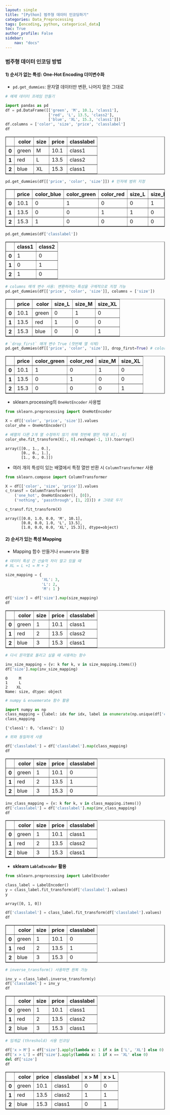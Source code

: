 ```yaml
---
layout: single
title: "[Python] 범주형 데이터 인코딩하기"
categories: Data_Preprocessing
tags: [encoding, python, categorical_data]
toc: True
author_profile: False
sidebar:
    nav: "docs"
---
```


### **범주형 데이터 인코딩 방법**

#### 1) 순서가 없는 특성: One-Hot Encoding 더미변수화
- `pd.get_dummies`: 문자열 데이터만 변환, 나머지 열은 그대로


```python
# 예제 데이터 프레임 만들기

import pandas as pd
df = pd.DataFrame([['green', 'M', 10.1, 'class1'],
                   ['red', 'L', 13.5, 'class2'],
                   ['blue', 'XL', 15.3, 'class1']])
df.columns = ['color', 'size', 'price', 'classlabel']
df
```




<div>
<style scoped>
    .dataframe tbody tr th:only-of-type {
        vertical-align: middle;
    }

    .dataframe tbody tr th {
        vertical-align: top;
    }

    .dataframe thead th {
        text-align: right;
    }
</style>
<table border="1" class="dataframe">
  <thead>
    <tr style="text-align: right;">
      <th></th>
      <th>color</th>
      <th>size</th>
      <th>price</th>
      <th>classlabel</th>
    </tr>
  </thead>
  <tbody>
    <tr>
      <th>0</th>
      <td>green</td>
      <td>M</td>
      <td>10.1</td>
      <td>class1</td>
    </tr>
    <tr>
      <th>1</th>
      <td>red</td>
      <td>L</td>
      <td>13.5</td>
      <td>class2</td>
    </tr>
    <tr>
      <th>2</th>
      <td>blue</td>
      <td>XL</td>
      <td>15.3</td>
      <td>class1</td>
    </tr>
  </tbody>
</table>
</div>




```python
pd.get_dummies(df[['price', 'color', 'size']]) # 인자에 범위 지정
```




<div>
<style scoped>
    .dataframe tbody tr th:only-of-type {
        vertical-align: middle;
    }

    .dataframe tbody tr th {
        vertical-align: top;
    }

    .dataframe thead th {
        text-align: right;
    }
</style>
<table border="1" class="dataframe">
  <thead>
    <tr style="text-align: right;">
      <th></th>
      <th>price</th>
      <th>color_blue</th>
      <th>color_green</th>
      <th>color_red</th>
      <th>size_L</th>
      <th>size_M</th>
      <th>size_XL</th>
    </tr>
  </thead>
  <tbody>
    <tr>
      <th>0</th>
      <td>10.1</td>
      <td>0</td>
      <td>1</td>
      <td>0</td>
      <td>0</td>
      <td>1</td>
      <td>0</td>
    </tr>
    <tr>
      <th>1</th>
      <td>13.5</td>
      <td>0</td>
      <td>0</td>
      <td>1</td>
      <td>1</td>
      <td>0</td>
      <td>0</td>
    </tr>
    <tr>
      <th>2</th>
      <td>15.3</td>
      <td>1</td>
      <td>0</td>
      <td>0</td>
      <td>0</td>
      <td>0</td>
      <td>1</td>
    </tr>
  </tbody>
</table>
</div>




```python
pd.get_dummies(df['classlabel'])
```




<div>
<style scoped>
    .dataframe tbody tr th:only-of-type {
        vertical-align: middle;
    }

    .dataframe tbody tr th {
        vertical-align: top;
    }

    .dataframe thead th {
        text-align: right;
    }
</style>
<table border="1" class="dataframe">
  <thead>
    <tr style="text-align: right;">
      <th></th>
      <th>class1</th>
      <th>class2</th>
    </tr>
  </thead>
  <tbody>
    <tr>
      <th>0</th>
      <td>1</td>
      <td>0</td>
    </tr>
    <tr>
      <th>1</th>
      <td>0</td>
      <td>1</td>
    </tr>
    <tr>
      <th>2</th>
      <td>1</td>
      <td>0</td>
    </tr>
  </tbody>
</table>
</div>




```python
# columns 매개 변수 사용: 변환하려는 특성을 구체적으로 지정 가능
pd.get_dummies(df[['price', 'color', 'size']], columns = ['size'])
```




<div>
<style scoped>
    .dataframe tbody tr th:only-of-type {
        vertical-align: middle;
    }

    .dataframe tbody tr th {
        vertical-align: top;
    }

    .dataframe thead th {
        text-align: right;
    }
</style>
<table border="1" class="dataframe">
  <thead>
    <tr style="text-align: right;">
      <th></th>
      <th>price</th>
      <th>color</th>
      <th>size_L</th>
      <th>size_M</th>
      <th>size_XL</th>
    </tr>
  </thead>
  <tbody>
    <tr>
      <th>0</th>
      <td>10.1</td>
      <td>green</td>
      <td>0</td>
      <td>1</td>
      <td>0</td>
    </tr>
    <tr>
      <th>1</th>
      <td>13.5</td>
      <td>red</td>
      <td>1</td>
      <td>0</td>
      <td>0</td>
    </tr>
    <tr>
      <th>2</th>
      <td>15.3</td>
      <td>blue</td>
      <td>0</td>
      <td>0</td>
      <td>1</td>
    </tr>
  </tbody>
</table>
</div>




```python
# `drop_first` 매개 변수 True (첫번째 열 삭제)
pd.get_dummies(df[['price', 'color', 'size']], drop_first=True) # color_blue가 삭제됨
```




<div>
<style scoped>
    .dataframe tbody tr th:only-of-type {
        vertical-align: middle;
    }

    .dataframe tbody tr th {
        vertical-align: top;
    }

    .dataframe thead th {
        text-align: right;
    }
</style>
<table border="1" class="dataframe">
  <thead>
    <tr style="text-align: right;">
      <th></th>
      <th>price</th>
      <th>color_green</th>
      <th>color_red</th>
      <th>size_M</th>
      <th>size_XL</th>
    </tr>
  </thead>
  <tbody>
    <tr>
      <th>0</th>
      <td>10.1</td>
      <td>1</td>
      <td>0</td>
      <td>1</td>
      <td>0</td>
    </tr>
    <tr>
      <th>1</th>
      <td>13.5</td>
      <td>0</td>
      <td>1</td>
      <td>0</td>
      <td>0</td>
    </tr>
    <tr>
      <th>2</th>
      <td>15.3</td>
      <td>0</td>
      <td>0</td>
      <td>0</td>
      <td>1</td>
    </tr>
  </tbody>
</table>
</div>



- sklearn.processing의 `OneHotEncoder` 사용법


```python
from sklearn.preprocessing import OneHotEncoder

X = df[['color', 'price', 'size']].values
color_ohe = OneHotEncoder()

# 배열의 다른 2개 열 수정하지 않기 위해 첫번째 열만 적용 X[:, 0]
color_ohe.fit_transform(X[:, 0].reshape(-1, 1)).toarray()
```




    array([[0., 1., 0.],
           [0., 0., 1.],
           [1., 0., 0.]])



- 여러 개의 특성이 있는 배열에서 특정 열만 반환 시 `ColumnTransformer` 사용


```python
from sklearn.compose import ColumnTransformer

X = df[['color', 'size', 'price']].values
c_transf = ColumnTransformer([
    ('one_hot', OneHotEncoder(), [0]),
    ('nothing', 'passthrough', [1, 2])]) # 그대로 두기

c_transf.fit_transform(X)
```




    array([[0.0, 1.0, 0.0, 'M', 10.1],
           [0.0, 0.0, 1.0, 'L', 13.5],
           [1.0, 0.0, 0.0, 'XL', 15.3]], dtype=object)



#### 2) 순서가 있는 특성 Mapping
- Mapping 함수 만들거나 `enumerate` 활용


```python
# 데이터 특성 간 산술적 차이 알고 있을 때
# XL = L +1 = M + 2

size_mapping = {
                'XL': 3,
                'L': 2,
                'M': 1 }

df['size'] = df['size'].map(size_mapping)
df
```




<div>
<style scoped>
    .dataframe tbody tr th:only-of-type {
        vertical-align: middle;
    }

    .dataframe tbody tr th {
        vertical-align: top;
    }

    .dataframe thead th {
        text-align: right;
    }
</style>
<table border="1" class="dataframe">
  <thead>
    <tr style="text-align: right;">
      <th></th>
      <th>color</th>
      <th>size</th>
      <th>price</th>
      <th>classlabel</th>
    </tr>
  </thead>
  <tbody>
    <tr>
      <th>0</th>
      <td>green</td>
      <td>1</td>
      <td>10.1</td>
      <td>class1</td>
    </tr>
    <tr>
      <th>1</th>
      <td>red</td>
      <td>2</td>
      <td>13.5</td>
      <td>class2</td>
    </tr>
    <tr>
      <th>2</th>
      <td>blue</td>
      <td>3</td>
      <td>15.3</td>
      <td>class1</td>
    </tr>
  </tbody>
</table>
</div>




```python
# 다시 문자열로 돌리고 싶을 때 사용하는 함수

inv_size_mapping = {v: k for k, v in size_mapping.items()}
df['size'].map(inv_size_mapping)
```




    0     M
    1     L
    2    XL
    Name: size, dtype: object




```python
# numpy & enuemerate 함수 활용

import numpy as np
class_mapping = {label: idx for idx, label in enumerate(np.unique(df['classlabel']))}
class_mapping
```




    {'class1': 0, 'class2': 1}




```python
# 위와 동일하게 사용

df['classlabel'] = df['classlabel'].map(class_mapping)
df
```




<div>
<style scoped>
    .dataframe tbody tr th:only-of-type {
        vertical-align: middle;
    }

    .dataframe tbody tr th {
        vertical-align: top;
    }

    .dataframe thead th {
        text-align: right;
    }
</style>
<table border="1" class="dataframe">
  <thead>
    <tr style="text-align: right;">
      <th></th>
      <th>color</th>
      <th>size</th>
      <th>price</th>
      <th>classlabel</th>
    </tr>
  </thead>
  <tbody>
    <tr>
      <th>0</th>
      <td>green</td>
      <td>1</td>
      <td>10.1</td>
      <td>0</td>
    </tr>
    <tr>
      <th>1</th>
      <td>red</td>
      <td>2</td>
      <td>13.5</td>
      <td>1</td>
    </tr>
    <tr>
      <th>2</th>
      <td>blue</td>
      <td>3</td>
      <td>15.3</td>
      <td>0</td>
    </tr>
  </tbody>
</table>
</div>




```python
inv_class_mapping = {v: k for k, v in class_mapping.items()}
df['classlabel'] = df['classlabel'].map(inv_class_mapping)
df
```




<div>
<style scoped>
    .dataframe tbody tr th:only-of-type {
        vertical-align: middle;
    }

    .dataframe tbody tr th {
        vertical-align: top;
    }

    .dataframe thead th {
        text-align: right;
    }
</style>
<table border="1" class="dataframe">
  <thead>
    <tr style="text-align: right;">
      <th></th>
      <th>color</th>
      <th>size</th>
      <th>price</th>
      <th>classlabel</th>
    </tr>
  </thead>
  <tbody>
    <tr>
      <th>0</th>
      <td>green</td>
      <td>1</td>
      <td>10.1</td>
      <td>class1</td>
    </tr>
    <tr>
      <th>1</th>
      <td>red</td>
      <td>2</td>
      <td>13.5</td>
      <td>class2</td>
    </tr>
    <tr>
      <th>2</th>
      <td>blue</td>
      <td>3</td>
      <td>15.3</td>
      <td>class1</td>
    </tr>
  </tbody>
</table>
</div>



- **sklearn `LableEncoder` 활용**


```python
from sklearn.preprocessing import LabelEncoder

class_label = LabelEncoder()
y = class_label.fit_transform(df['classlabel'].values)
y
```




    array([0, 1, 0])




```python
df['classlabel'] = class_label.fit_transform(df['classlabel'].values)
df
```




<div>
<style scoped>
    .dataframe tbody tr th:only-of-type {
        vertical-align: middle;
    }

    .dataframe tbody tr th {
        vertical-align: top;
    }

    .dataframe thead th {
        text-align: right;
    }
</style>
<table border="1" class="dataframe">
  <thead>
    <tr style="text-align: right;">
      <th></th>
      <th>color</th>
      <th>size</th>
      <th>price</th>
      <th>classlabel</th>
    </tr>
  </thead>
  <tbody>
    <tr>
      <th>0</th>
      <td>green</td>
      <td>1</td>
      <td>10.1</td>
      <td>0</td>
    </tr>
    <tr>
      <th>1</th>
      <td>red</td>
      <td>2</td>
      <td>13.5</td>
      <td>1</td>
    </tr>
    <tr>
      <th>2</th>
      <td>blue</td>
      <td>3</td>
      <td>15.3</td>
      <td>0</td>
    </tr>
  </tbody>
</table>
</div>




```python
# inverse_transform() 사용하면 원복 가능

inv_y = class_label.inverse_transform(y)
df['classlabel'] = inv_y
df
```




<div>
<style scoped>
    .dataframe tbody tr th:only-of-type {
        vertical-align: middle;
    }

    .dataframe tbody tr th {
        vertical-align: top;
    }

    .dataframe thead th {
        text-align: right;
    }
</style>
<table border="1" class="dataframe">
  <thead>
    <tr style="text-align: right;">
      <th></th>
      <th>color</th>
      <th>size</th>
      <th>price</th>
      <th>classlabel</th>
    </tr>
  </thead>
  <tbody>
    <tr>
      <th>0</th>
      <td>green</td>
      <td>1</td>
      <td>10.1</td>
      <td>class1</td>
    </tr>
    <tr>
      <th>1</th>
      <td>red</td>
      <td>2</td>
      <td>13.5</td>
      <td>class2</td>
    </tr>
    <tr>
      <th>2</th>
      <td>blue</td>
      <td>3</td>
      <td>15.3</td>
      <td>class1</td>
    </tr>
  </tbody>
</table>
</div>




```python
# 임계값 (threshold) 사용 인코딩

df['x > M'] = df['size'].apply(lambda x: 1 if x in ['L', 'XL'] else 0)
df['x > L'] = df['size'].apply(lambda x: 1 if x == 'XL' else 0)
del df['size']
df
```




<div>
<style scoped>
    .dataframe tbody tr th:only-of-type {
        vertical-align: middle;
    }

    .dataframe tbody tr th {
        vertical-align: top;
    }

    .dataframe thead th {
        text-align: right;
    }
</style>
<table border="1" class="dataframe">
  <thead>
    <tr style="text-align: right;">
      <th></th>
      <th>color</th>
      <th>price</th>
      <th>classlabel</th>
      <th>x &gt; M</th>
      <th>x &gt; L</th>
    </tr>
  </thead>
  <tbody>
    <tr>
      <th>0</th>
      <td>green</td>
      <td>10.1</td>
      <td>class1</td>
      <td>0</td>
      <td>0</td>
    </tr>
    <tr>
      <th>1</th>
      <td>red</td>
      <td>13.5</td>
      <td>class2</td>
      <td>1</td>
      <td>1</td>
    </tr>
    <tr>
      <th>2</th>
      <td>blue</td>
      <td>15.3</td>
      <td>class1</td>
      <td>0</td>
      <td>1</td>
    </tr>
  </tbody>
</table>
</div>


